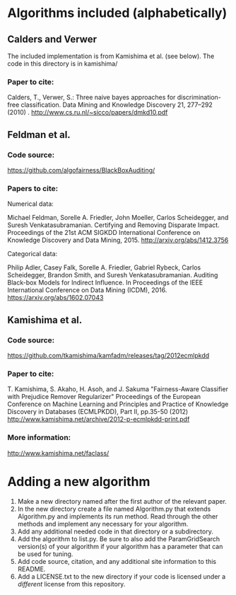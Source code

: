 
# Algorithms included (alphabetically)

## Calders and Verwer
The included implementation is from Kamishima et al. (see below).  The code in this directory is in kamishima/

### Paper to cite:
Calders, T., Verwer, S.: Three naive bayes approaches for discrimination-free classification.  Data Mining and Knowledge Discovery 21, 277–292 (2010) . http://www.cs.ru.nl/~sicco/papers/dmkd10.pdf

## Feldman et al.

### Code source:
https://github.com/algofairness/BlackBoxAuditing/

### Papers to cite:
Numerical data:

Michael Feldman, Sorelle A. Friedler, John Moeller, Carlos Scheidegger, and Suresh Venkatasubramanian. Certifying and Removing Disparate Impact. Proceedings of the 21st ACM SIGKDD International Conference on Knowledge Discovery and Data Mining, 2015. http://arxiv.org/abs/1412.3756

Categorical data:

Philip Adler, Casey Falk, Sorelle A. Friedler, Gabriel Rybeck, Carlos Scheidegger, Brandon Smith, and Suresh Venkatasubramanian. Auditing Black-box Models for Indirect Influence. In Proceedings of the IEEE International Conference on Data Mining (ICDM), 2016.  https://arxiv.org/abs/1602.07043

## Kamishima et al.

### Code source:
https://github.com/tkamishima/kamfadm/releases/tag/2012ecmlpkdd

### Paper to cite: 
T. Kamishima, S. Akaho, H. Asoh, and J. Sakuma "Fairness-Aware Classifier with Prejudice Remover Regularizer" Proceedings of the European Conference on Machine Learning and Principles and Practice of Knowledge Discovery in Databases (ECMLPKDD), Part II, pp.35-50 (2012)  http://www.kamishima.net/archive/2012-p-ecmlpkdd-print.pdf

### More information:
http://www.kamishima.net/faclass/

# Adding a new algorithm

1. Make a new directory named after the first author of the relevant paper.
2. In the new directory create a file named <FirstAuthor>Algorithm.py that extends Algorithm.py and implements its run method.  Read through the other methods and implement any necessary for your algorithm.
3. Add any additional needed code in that directory or a subdirectory.
4. Add the algorithm to list.py.  Be sure to also add the ParamGridSearch version(s) of your algorithm if your algorithm has a parameter that can be used for tuning.
5. Add code source, citation, and any additional site information to this README.
6. Add a LICENSE.txt to the new directory if your code is licensed under a *different* license from this repository.
